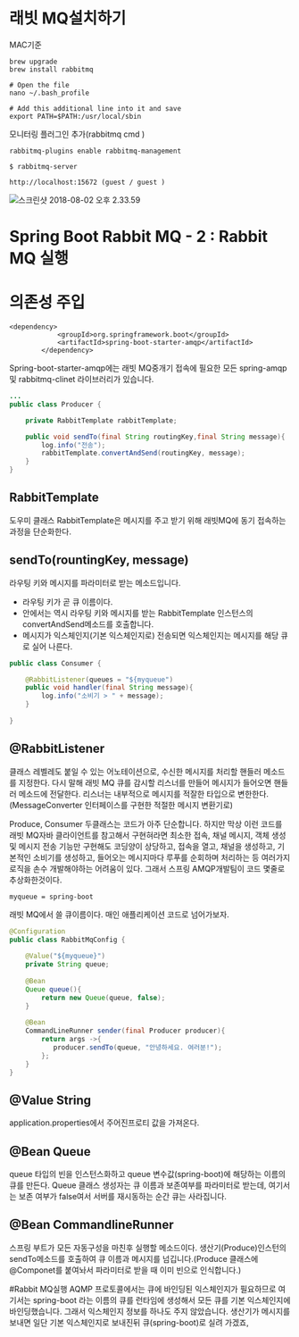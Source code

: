 
# 래빗  MQ설치하기
MAC기준

```
brew upgrade
brew install rabbitmq
```

```
# Open the file
nano ~/.bash_profile
 
# Add this additional line into it and save
export PATH=$PATH:/usr/local/sbin
```

모니터링 플러그인 추가(rabbitmq cmd )
```
rabbitmq-plugins enable rabbitmq-management
```


```
$ rabbitmq-server
```


```
http://localhost:15672 (guest / guest )
```

![스크린샷 2018-08-02 오후 2.33.59](/assets/스크린샷%202018-08-02%20오후%202.33.59.png)




# Spring Boot Rabbit MQ - 2 : Rabbit MQ 실행


# 의존성 주입
```
<dependency>
			<groupId>org.springframework.boot</groupId>
			<artifactId>spring-boot-starter-amqp</artifactId>
		</dependency>
```

Spring-boot-starter-amqp에는 래빗 MQ중개기 접속에 필요한 모든 spring-amqp 및 rabbitmq-clinet 라이브러리가 있습니다.



```java
...
public class Producer {

    private RabbitTemplate rabbitTemplate;

    public void sendTo(final String routingKey,final String message){
        log.info("전송");
        rabbitTemplate.convertAndSend(routingKey, message);
    }
}
```

## RabbitTemplate
도우미 클래스 RabbitTemplate은 메시지를 주고 받기 위해 래빗MQ에 동기 접속하는 과정을 단순화한다.

## sendTo(rountingKey, message)
라우팅 키와 메시지를 파라미터로 받는 메소드입니다. 
* 라우팅 키가 곧 큐 이름이다. 
* 안에서는 역시 라우팅 키와 메시지를 받는 RabbitTemplate 인스턴스의 convertAndSend메소드를 호출합니다. 
* 메시지가 익스체인지(기본 익스체인지로) 전송되면 익스체인지는 메시지를 해당 큐로 실어 나른다.



```java
public class Consumer {

    @RabbitListener(queues = "${myqueue")
    public void handler(final String message){
        log.info("소비기 > " + message);
    }
    
}

```

## @RabbitListener
클래스 레벨레도 붙일 수 있는 어노테이션으로, 수신한 메시지를 처리할 핸들러 메소드를 지정한다. 다시 말해 래빗 MQ 큐를 감시할 리스너를 만들어 메시지가 들어오면 핸들러 메소드에 전달한다. 리스너는 내부적으로 메시지를 적잘한 타입으로 변한한다. (MessageConverter 인터페이스를 구현한 적절한 메시지 변환기로)



Produce, Consumer 두클래스는 코드가 아주 단순합니다. 하지만 막상 이런 코드를 래빗 MQ자바 클라이언트를 참고해서 구현혀라면 최소한 접속, 채널 메시지, 객체 생성및 메시지 전송 기능만 구현해도 코딩양이 상당하고, 접속을 열고, 채널을 생성하고, 기본적인 소비기를 생성하고, 들어오는 메시지마다 루푸를 순회하며 처리하는 등 여러가지 로직을 손수 개발해야하는 어려움이 있다. 그래서 스프링 AMQP개발팀이 코드 몇줄로 추상화한것이다.


```
myqueue = spring-boot
```

래빗 MQ에서 쓸 큐이름이다. 매인 애플리케이션 코드로 넘어가보자.


```java
@Configuration
public class RabbitMqConfig {
    
    @Value("${myqueue}")
    private String queue;
    
    @Bean
    Queue queue(){
        return new Queue(queue, false);
    }
    
    @Bean
    CommandLineRunner sender(final Producer producer){
        return args ->{
           producer.sendTo(queue, "안녕하세요. 여러분!"); 
        };
    }
}
```

## @Value String
application.properties에서 주어진프로티 값을 가져온다.

## @Bean Queue
queue 타입의 빈을 인스턴스화하고 queue 변수값(spring-boot)에 해당하는 이름의 큐를 만든다. Queue 클래스 생성자는 큐 이름과 보존여부를 파라미터로 받는데, 여기서는 보존 여부가 false여서 서버를 재시동하는 순간 큐는 사라집니다.


## @Bean CommandlineRunner
스프링 부트가 모든 자동구성을 마친후 실행할 메소드이다. 생산기(Produce)인스턴의 sendTo메소드를 호출하여 큐 이름과 메시지를 넘깁니다.(Produce 클래스에 @Componet를 붙여놔서 파라미터로 받을 때 이미 빈으로 인식합니다.)

#Rabbit MQ실행
AQMP 프로토콜에서는 큐에 바인딩된 익스체인지가 필요하므로 여기서는 spring-boot 라는 이름의 큐를 런타임에 생성해서 모든 큐를 기본 익스체인지에 바인딩했습니다. 그래서 익스체인지 정보를 하나도 주지 않았습니다. 생산기가 메시지를 보내면 일단 기본 익스체인지로 보내진뒤 큐(spring-boot)로 실려 가겠죠,

